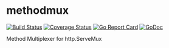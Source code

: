 # methodmux

[![Build Status](https://travis-ci.org/acoshift/methodmux.svg?branch=master)](https://travis-ci.org/acoshift/methodmux)
[![Coverage Status](https://coveralls.io/repos/github/acoshift/methodmux/badge.svg?branch=master)](https://coveralls.io/github/acoshift/methodmux?branch=master)
[![Go Report Card](https://goreportcard.com/badge/github.com/acoshift/methodmux)](https://goreportcard.com/report/github.com/acoshift/methodmux)
[![GoDoc](https://godoc.org/github.com/acoshift/methodmux?status.svg)](https://godoc.org/github.com/acoshift/methodmux)

Method Multiplexer for http.ServeMux
